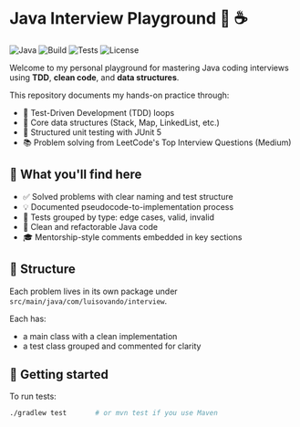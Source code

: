 # Java Interview Playground 🧠 ☕️

![Java](https://img.shields.io/badge/Java-17-blue.svg)
![Build](https://img.shields.io/badge/Build-Passing-brightgreen)
![Tests](https://img.shields.io/badge/Tests-100%25-green)
![License](https://img.shields.io/badge/License-MIT-yellow.svg)


Welcome to my personal playground for mastering Java coding interviews using **TDD**, **clean code**, and **data structures**.

This repository documents my hands-on practice through:
- 🔁 Test-Driven Development (TDD) loops
- 🧱 Core data structures (Stack, Map, LinkedList, etc.)
- 🧪 Structured unit testing with JUnit 5
- 📚 Problem solving from LeetCode's Top Interview Questions (Medium)

## 🧠 What you'll find here

- ✅ Solved problems with clear naming and test structure
- 💡 Documented pseudocode-to-implementation process
- 🧪 Tests grouped by type: edge cases, valid, invalid
- 🧾 Clean and refactorable Java code
- 🎓 Mentorship-style comments embedded in key sections

## 📁 Structure

Each problem lives in its own package under `src/main/java/com/luisovando/interview`.

Each has:
- a main class with a clean implementation
- a test class grouped and commented for clarity

## 🚀 Getting started

To run tests:

```bash
./gradlew test       # or mvn test if you use Maven
